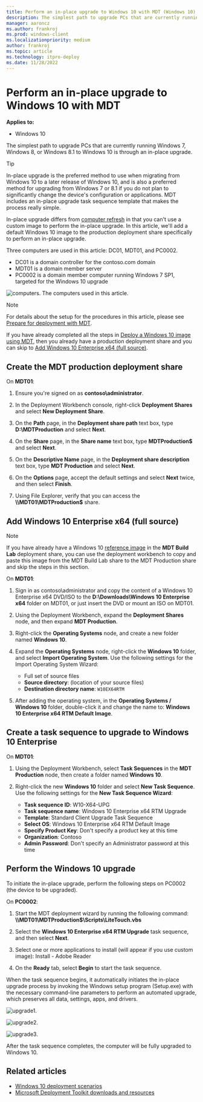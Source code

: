 ```yaml
---
title: Perform an in-place upgrade to Windows 10 with MDT (Windows 10)
description: The simplest path to upgrade PCs that are currently running Windows 7, Windows 8, or Windows 8.1 to Windows 10 is through an in-place upgrade.
manager: aaroncz
ms.author: frankroj
ms.prod: windows-client
ms.localizationpriority: medium
author: frankroj
ms.topic: article
ms.technology: itpro-deploy
ms.date: 11/28/2022
---
```


# Perform an in-place upgrade to Windows 10 with MDT

**Applies to:**

- Windows 10

The simplest path to upgrade PCs that are currently running Windows 7, Windows 8, or Windows 8.1 to Windows 10 is through an in-place upgrade.

> [!TIP]
> In-place upgrade is the preferred method to use when migrating from Windows 10 to a later release of Windows 10, and is also a preferred method for upgrading from Windows 7 or 8.1 if you do not plan to significantly change the device's configuration or applications. MDT includes an in-place upgrade task sequence template that makes the process really simple.

In-place upgrade differs from [computer refresh](refresh-a-windows-7-computer-with-windows-10.md) in that you can't use a custom image to perform the in-place upgrade. In this article, we'll add a default Windows 10 image to the production deployment share specifically to perform an in-place upgrade.

Three computers are used in this article: DC01, MDT01, and PC0002.

- DC01 is a domain controller for the contoso.com domain
- MDT01 is a domain member server
- PC0002 is a domain member computer running Windows 7 SP1, targeted for the Windows 10 upgrade

 ![computers.](../images/mdt-upgrade.png)
 The computers used in this article.

> [!NOTE]
> For details about the setup for the procedures in this article, please see [Prepare for deployment with MDT](prepare-for-windows-deployment-with-mdt.md).
>
>If you have already completed all the steps in [Deploy a Windows 10 image using MDT](deploy-a-windows-10-image-using-mdt.md), then you already have a production deployment share and you can skip to [Add Windows 10 Enterprise x64 (full source)](#add-windows-10-enterprise-x64-full-source).

## Create the MDT production deployment share

On **MDT01**:

1. Ensure you're signed on as **contoso\administrator**.

2. In the Deployment Workbench console, right-click **Deployment Shares** and select **New Deployment Share**.

3. On the **Path** page, in the **Deployment share path** text box, type **D:\\MDTProduction** and select **Next**.

4. On the **Share** page, in the **Share name** text box, type **MDTProduction$** and select **Next**.

5. On the **Descriptive Name** page, in the **Deployment share description** text box, type **MDT Production** and select **Next**.

6. On the **Options** page, accept the default settings and select **Next** twice, and then select **Finish**.

7. Using File Explorer, verify that you can access the **\\\\MDT01\\MDTProduction$** share.

## Add Windows 10 Enterprise x64 (full source)

> [!NOTE]
> If you have already have a Windows 10 [reference image](create-a-windows-10-reference-image.md) in the **MDT Build Lab** deployment share, you can use the deployment workbench to copy and paste this image from the MDT Build Lab share to the MDT Production share and skip the steps in this section.

On **MDT01**:

1. Sign in as contoso\\administrator and copy the content of a Windows 10 Enterprise x64 DVD/ISO to the **D:\\Downloads\\Windows 10 Enterprise x64** folder on MDT01, or just insert the DVD or mount an ISO on MDT01.

2. Using the Deployment Workbench, expand the **Deployment Shares** node, and then expand **MDT Production**.

3. Right-click the **Operating Systems** node, and create a new folder named **Windows 10**.

4. Expand the **Operating Systems** node, right-click the **Windows 10** folder, and select **Import Operating System**. Use the following settings for the Import Operating System Wizard:

    - Full set of source files
    - **Source directory**: (location of your source files)
    - **Destination directory name**: `W10EX64RTM`

5. After adding the operating system, in the **Operating Systems / Windows 10** folder, double-click it and change the name to: **Windows 10 Enterprise x64 RTM Default Image**.

## Create a task sequence to upgrade to Windows 10 Enterprise

On **MDT01**:

1. Using the Deployment Workbench, select **Task Sequences** in the **MDT Production** node, then create a folder named **Windows 10**.

2. Right-click the new **Windows 10** folder and select **New Task Sequence**. Use the following settings for the **New Task Sequence Wizard**:

    - **Task sequence ID**: W10-X64-UPG
    - **Task sequence name**: Windows 10 Enterprise x64 RTM Upgrade
    - **Template**: Standard Client Upgrade Task Sequence
    - **Select OS**: Windows 10 Enterprise x64 RTM Default Image
    - **Specify Product Key**: Don't specify a product key at this time
    - **Organization**: Contoso
    - **Admin Password**: Don't specify an Administrator password at this time

## Perform the Windows 10 upgrade

To initiate the in-place upgrade, perform the following steps on PC0002 (the device to be upgraded).

On **PC0002**:

1. Start the MDT deployment wizard by running the following command: **\\\\MDT01\\MDTProduction$\\Scripts\\LiteTouch.vbs**

2. Select the **Windows 10 Enterprise x64 RTM Upgrade** task sequence, and then select **Next**.

3. Select one or more applications to install (will appear if you use custom image): Install - Adobe Reader

4. On the **Ready** tab, select **Begin** to start the task sequence.

When the task sequence begins, it automatically initiates the in-place upgrade process by invoking the Windows setup program (Setup.exe) with the necessary command-line parameters to perform an automated upgrade, which preserves all data, settings, apps, and drivers.

![upgrade1.](../images/upgrademdt-fig5-winupgrade.png)

![upgrade2.](../images/mdt-upgrade-proc.png)

![upgrade3.](../images/mdt-post-upg.png)

After the task sequence completes, the computer will be fully upgraded to Windows 10.

## Related articles

- [Windows 10 deployment scenarios](../windows-10-deployment-scenarios.md)
- [Microsoft Deployment Toolkit downloads and resources](/mem/configmgr/mdt/)
